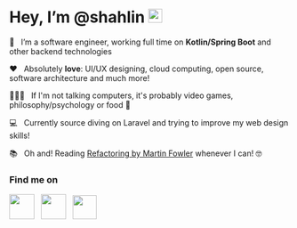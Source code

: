 # Hey, I’m @shahlin <img src="https://media.giphy.com/media/hvRJCLFzcasrR4ia7z/giphy.gif" width="25px">
💼 &nbsp;&nbsp;I’m a software engineer, working full time on **Kotlin/Spring Boot** and other backend technologies

♥️ &nbsp;&nbsp;Absolutely **love**: UI/UX designing, cloud computing, open source, software architecture and much more!

🧘🏻‍♂️ &nbsp;&nbsp;If I'm not talking computers, it's probably video games, philosophy/psychology or food 🍔

💻 &nbsp;&nbsp;Currently source diving on Laravel and trying to improve my web design skills!

📚 &nbsp;&nbsp;Oh and! Reading [Refactoring by Martin Fowler](https://www.goodreads.com/book/show/44719608-refactoring#:~:text=Martin%20Fowler,-4.25&text=This%20eagerly%20awaited%20new%20edition,that%20demonstrate%20refactoring%20without%20classes.) whenever I can! 🤓


### Find me on
[<img src="https://cdn-icons-png.flaticon.com/512/1074/1074589.png" width="45px">](https://www.shahlin.com)
&nbsp;&nbsp;[<img src="https://www.pngkey.com/png/full/6-65108_twitter-circle-logo-transparent-background-twitter-logo.png" width="45px">](https://twitter.com/Shahlin_ibrahim)
&nbsp;&nbsp;[<img src="https://cdn3.iconfinder.com/data/icons/popular-services-brands-vol-2/512/stackoverflow-512.png" width="43px">](https://stackoverflow.com/users/2736770/shahlin-ibrahim)
